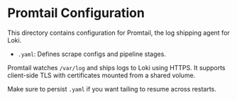 # Promtail Configuration

This directory contains configuration for Promtail, the log shipping agent for Loki.

- `.yaml`: Defines scrape configs and pipeline stages.

Promtail watches `/var/log` and ships logs to Loki using HTTPS. It supports client-side TLS with certificates mounted from a shared volume.

Make sure to persist `.yaml` if you want tailing to resume across restarts.

